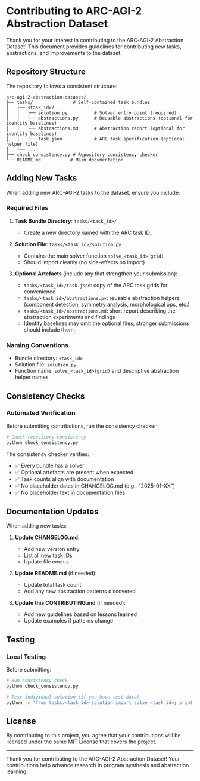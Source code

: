 # Contributing to ARC-AGI-2 Abstraction Dataset

Thank you for your interest in contributing to the ARC-AGI-2 Abstraction Dataset! This document provides guidelines for contributing new tasks, abstractions, and improvements to the dataset.

## Repository Structure

The repository follows a consistent structure:

```
arc-agi-2-abstraction-dataset/
├── tasks/               # Self-contained task bundles
│   ├── <task_id>/
│   │   ├── solution.py          # Solver entry point (required)
│   │   ├── abstractions.py      # Reusable abstractions (optional for identity baselines)
│   │   ├── abstractions.md      # Abstraction report (optional for identity baselines)
│   │   └── task.json            # ARC task specification (optional helper file)
│   └── ...
├── check_consistency.py # Repository consistency checker
└── README.md           # Main documentation
```

## Adding New Tasks

When adding new ARC-AGI-2 tasks to the dataset, ensure you include:

### Required Files

1. **Task Bundle Directory**: `tasks/<task_id>/`
   - Create a new directory named with the ARC task ID.

2. **Solution File**: `tasks/<task_id>/solution.py`
   - Contains the main solver function `solve_<task_id>(grid)`
   - Should import cleanly (no side-effects on import)

3. **Optional Artefacts** (include any that strengthen your submission):
   - `tasks/<task_id>/task.json`: copy of the ARC task grids for convenience
   - `tasks/<task_id>/abstractions.py`: reusable abstraction helpers (component detection, symmetry analysis, morphological ops, etc.)
   - `tasks/<task_id>/abstractions.md`: short report describing the abstraction experiments and findings
   - Identity baselines may omit the optional files; stronger submissions should include them.

### Naming Conventions

- Bundle directory: `<task_id>`
- Solution file: `solution.py`
- Function name: `solve_<task_id>(grid)` and descriptive abstraction helper names

## Consistency Checks

### Automated Verification

Before submitting contributions, run the consistency checker:

```bash
# Check repository consistency
python check_consistency.py
```

The consistency checker verifies:
- ✅ Every bundle has a solver
- ✅ Optional artefacts are present when expected
- ✅ Task counts align with documentation
- ✅ No placeholder dates in CHANGELOG.md (e.g., "2025-01-XX")
- ✅ No placeholder text in documentation files

## Documentation Updates

When adding new tasks:

1. **Update CHANGELOG.md**:
   - Add new version entry
   - List all new task IDs
   - Update file counts

2. **Update README.md** (if needed):
   - Update total task count
   - Add any new abstraction patterns discovered

3. **Update this CONTRIBUTING.md** (if needed):
   - Add new guidelines based on lessons learned
   - Update examples if patterns change

## Testing

### Local Testing

Before submitting:
```bash
# Run consistency check
python check_consistency.py

# Test individual solution (if you have test data)
python -c "from tasks.<task_id>.solution import solve_<task_id>; print('Import successful')"
```

## License

By contributing to this project, you agree that your contributions will be licensed under the same MIT License that covers the project.

---

Thank you for contributing to the ARC-AGI-2 Abstraction Dataset! Your contributions help advance research in program synthesis and abstraction learning.

